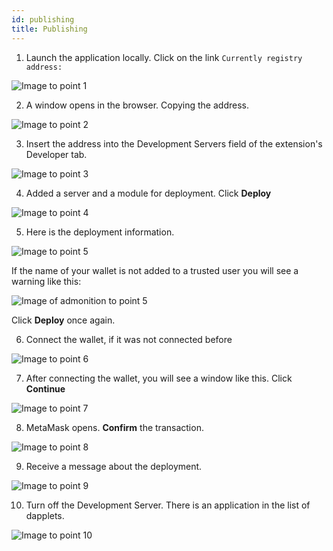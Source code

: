 ```yaml
---
id: publishing
title: Publishing
---
```


1. Launch the application locally. Click on the link `Currently registry address:`

![Image to point 1](/img/pub_01.jpg)

2. A window opens in the browser. Copying the address.

![Image to point 2](/img/pub_02.jpg)

3. Insert the address into the Development Servers field of the extension's Developer tab.

![Image to point 3](/img/pub_03.jpg)

4. Added a server and a module for deployment. Click **Deploy**

![Image to point 4](/img/pub_04.png)

5. Here is the deployment information.

![Image to point 5](/img/pub_05.png)

  If the name of your wallet is not added to a trusted user you will see a warning like this:

![Image of admonition to point 5](/img/pub_06.png)

  Click **Deploy** once again.

6. Connect the wallet, if it was not connected before

![Image to point 6](/img/pub_07.jpg)

7. After connecting the wallet, you will see a window like this. Click **Continue**

![Image to point 7](/img/pub_08.jpg)

8. MetaMask opens. **Confirm** the transaction.

![Image to point 8](/img/pub_09.png)

9. Receive a message about the deployment.

![Image to point 9](/img/pub_10.png)

10. Turn off the Development Server. There is an application in the list of dapplets.

![Image to point 10](/img/pub_11.png)
